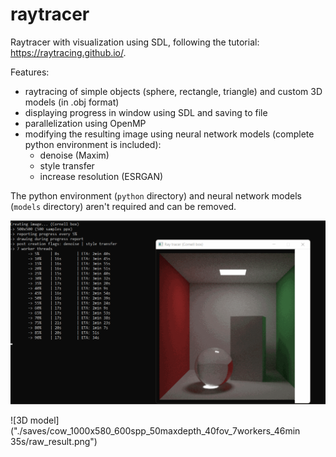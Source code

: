 # raytracer
Raytracer with visualization using SDL, following the tutorial: https://raytracing.github.io/.

Features:
  - raytracing of simple objects (sphere, rectangle, triangle) and custom 3D models (in .obj format)
  - displaying progress in window using SDL and saving to file
  - parallelization using OpenMP
  - modifying the resulting image using neural network models (complete python environment is included):
    - denoise (Maxim)
    - style transfer
    - increase resolution (ESRGAN)

The python environment (`python` directory) and neural network models (`models` directory) aren't required and can be removed.

![Demo](demo.gif)

![3D model]("./saves/cow_1000x580_600spp_50maxdepth_40fov_7workers_46min 35s/raw_result.png")
